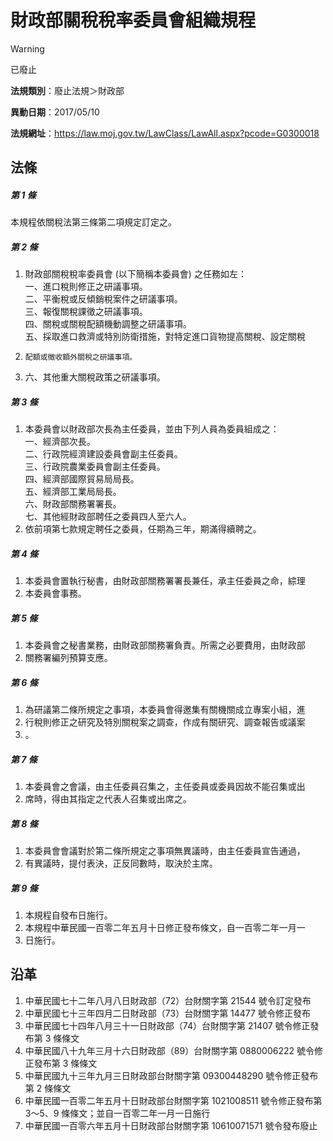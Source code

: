 # 財政部關稅稅率委員會組織規程


> [!WARNING]
> 已廢止


**法規類別**：廢止法規＞財政部

**異動日期**：2017/05/10  

**法規網址**：https://law.moj.gov.tw/LawClass/LawAll.aspx?pcode=G0300018



## 法條
##### 第 1 條
本規程依關稅法第三條第二項規定訂定之。

##### 第 2 條
1. 財政部關稅稅率委員會 (以下簡稱本委員會) 之任務如左：  
一、進口稅則修正之研議事項。  
二、平衡稅或反傾銷稅案件之研議事項。  
三、報復關稅課徵之研議事項。  
四、關稅或關稅配額機動調整之研議事項。  
五、採取進口救濟或特別防衛措施，對特定進口貨物提高關稅、設定關稅
1.     配額或徵收額外關稅之研議事項。
1. 六、其他重大關稅政策之研議事項。

##### 第 3 條
1. 本委員會以財政部次長為主任委員，並由下列人員為委員組成之：  
一、經濟部次長。  
二、行政院經濟建設委員會副主任委員。  
三、行政院農業委員會副主任委員。  
四、經濟部國際貿易局局長。  
五、經濟部工業局局長。  
六、財政部關務署署長。  
七、其他經財政部聘任之委員四人至六人。
1. 依前項第七款規定聘任之委員，任期為三年，期滿得續聘之。

##### 第 4 條
1. 本委員會置執行秘書，由財政部關務署署長兼任，承主任委員之命，綜理
1. 本委員會事務。

##### 第 5 條
1. 本委員會之秘書業務，由財政部關務署負責。所需之必要費用，由財政部
1. 關務署編列預算支應。

##### 第 6 條
1. 為研議第二條所規定之事項，本委員會得邀集有關機關成立專案小組，進
1. 行稅則修正之研究及特別關稅案之調查，作成有關研究、調查報告或議案
1. 。

##### 第 7 條
1. 本委員會之會議，由主任委員召集之，主任委員或委員因故不能召集或出
1. 席時，得由其指定之代表人召集或出席之。

##### 第 8 條
1. 本委員會會議對於第二條所規定之事項無異議時，由主任委員宣告通過，
1. 有異議時，提付表決，正反同數時，取決於主席。

##### 第 9 條
1. 本規程自發布日施行。
1. 本規程中華民國一百零二年五月十日修正發布條文，自一百零二年一月一
1. 日施行。

## 沿革
1. 中華民國七十二年八月八日財政部（72）台財關字第 21544  號令訂定發布
1. 中華民國七十三年四月二日財政部（73）台財關字第 14477  號令修正發布
1. 中華民國七十四年八月三十一日財政部（74）台財關字第 21407  號令修正發布第 3  條條文
1. 中華民國八十九年三月十六日財政部（89）台財關字第 0880006222 號令修正發布第 3  條條文
1. 中華民國九十三年九月三日財政部台財關字第 09300448290  號令修正發布第 2  條條文
1. 中華民國一百零二年五月十日財政部台財關字第 1021008511 號令修正發布第 3～5、9  條條文；並自一百零二年一月一日施行
1. 中華民國一百零六年五月十日財政部台財關字第 10610071571  號令發布廢止
